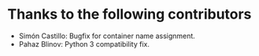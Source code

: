 Thanks to the following contributors
====================================
* Simón Castillo: Bugfix for container name assignment.
* Pahaz Blinov: Python 3 compatibility fix.
